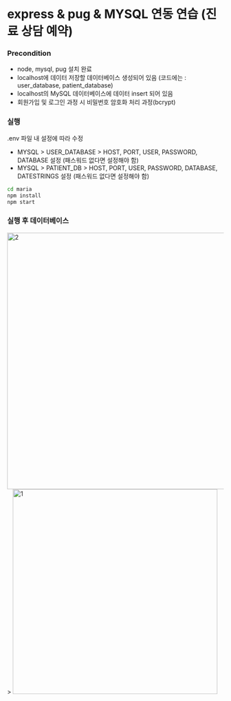 # express & pug & MYSQL 연동 연습 (진료 상담 예약)


### Precondition
- node, mysql, pug 설치 완료
- localhost에 데이터 저장할 데이터베이스 생성되어 있음 (코드에는 : user_database, patient_database)
- localhost의 MySQL 데이터베이스에 데이터 insert 되어 있음
- 회원가입 및 로그인 과정 시 비밀번호 암호화 처리 과정(bcrypt)

### 실행
.env 파일 내 설정에 따라 수정
- MYSQL > USER_DATABASE > HOST, PORT, USER, PASSWORD, DATABASE 설정 (패스워드 없다면 설정해야 함) 
- MYSQL > PATIENT_DB > HOST, PORT, USER, PASSWORD, DATABASE, DATESTRINGS 설정 (패스워드 없다면 설정해야 함)

```bash
cd maria
npm install
npm start
```

### 실행 후 데이터베이스 

<img width="596" alt="2" src="https://user-images.githubusercontent.com/78465062/144003436-f364c70b-6a23-4b96-9024-62714908de5f.png">
>

<img width="476" alt="1" src="https://user-images.githubusercontent.com/78465062/144003399-586c403a-aadf-4240-946e-845a894303c3.png">
